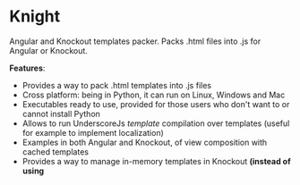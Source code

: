 # Knight
Angular and Knockout templates packer. Packs .html files into .js for Angular or Knockout.

**Features**:
- Provides a way to pack .html templates into .js files
- Cross platform: being in Python, it can run on Linux, Windows and Mac
- Executables ready to use, provided for those users who don't want to or cannot install Python
- Allows to run UnderscoreJs *template* compilation over templates (useful for example to implement localization)
- Examples in both Angular and Knockout, of view composition with cached templates
- Provides a way to manage in-memory templates in Knockout **(instead of using <script type="text/html">)**

**Repository structure**:
- The **source** folder contains the tool source code, which is in Python.
- This code can be executed by both Python 2.x and Python 3.x.
- The **source** folder also contains a setup.py file used with <a href="http://cx-freeze.readthedocs.org/">cx_Freeze</a> to generate the executables.
- The **built** folder contains executables versions of the application: Windows users who don't want to (or cannot) install Python, can use the .exe file provided there.
- The **docs** folder contains information used for this documentation, and files for examples in Angular and Knockout.

**Examples**:
- Simply download the code and open the index.html in a browser (examples don't require a local web server)
- Some of the external libraries are loaded using CDN